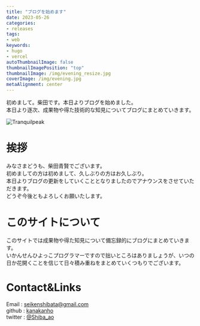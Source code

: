 ```yaml
---
title: "ブログを始めます"
date: 2023-05-26
categories:
- releases
tags:
- web
keywords:
- hugo
- vercel
autoThumbnailImage: false
thumbnailImagePosition: "top"
thumbnailImage: /img/evening_resize.jpg
coverImage: /img/evening.jpg
metaAlignment: center
---
```

初めまして。柴田です。本日よりブログを始めました。  
本日より逐次、成果物や得た技術的な知見についてブログにまとめていきます。
<!--more-->

![Tranquilpeak](/img/lines.png)

<!-- {{< toc >}} -->

# 挨拶
みなさまどうも、柴田青賢でございます。  
初めましての方は初めまして、久しぶりの方はお久しぶり。  
本日よりブログの更新をしていくこととなりましたのでアナウンスをさせていただきます。  
どうぞ今後ともよろしくお願いたします。  

# このサイトについて

このサイトでは成果物や得た知見について備忘録的にブログにまとめていきます。  
いかんせんひよっこプログラマーですので拙いところはありましょうが、いつの日か花開くことを信じて日々積み重ねをまとめていくつもりでございます。  

# Contact&Links
Email   :  seikenshibata@gmail.com  
github  :  [kanakanho]("https://github.com/kanakanho")  
twitter :  [@Shiba_ao]("https://twitter.com/Shiba_ao_")  




